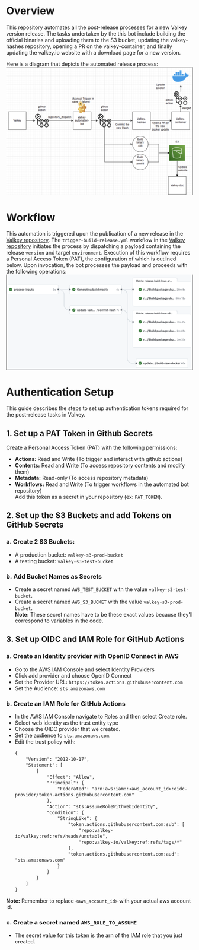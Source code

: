 # Overview
This repository automates all the post-release processes for a new Valkey version release. The tasks undertaken by the this bot include building the official binaries and uploading them to the S3 bucket, updating the valkey-hashes repository, opening a PR on the valkey-container, and finally updating the valkey.io website with a download page for a new version.

Here is a diagram that depicts the automated release process: <br>
![alt text](Diagram.png)

# Workflow
This automation is triggered upon the publication of a new release in the [Valkey repository](https://github.com/valkey-io/valkey). The `trigger-build-release.yml` workflow in the [Valkey repository](https://github.com/valkey-io/valkey) initiates the process by dispatching a payload containing the release `version` and target `environment`. Execution of this workflow requires a Personal Access Token (PAT), the configuration of which is outlined below. Upon invocation, the bot processes the payload and proceeds with the following operations: <br>
![alt text](Workflow.png) <br>

# Authentication Setup

This guide describes the steps to set up authentication tokens required for the post-release tasks in Valkey.

## 1. Set up a PAT Token in Github Secrets
Create a Personal Access Token (PAT) with the following permissions:
- **Actions:** Read and Write (To trigger and interact with github actions)
- **Contents:** Read and Write (To access repository contents and modify them)
- **Metadata:** Read-only (To access repository metadata)
- **Workflows:** Read and Write (To trigger workflows in the automated bot repository) <br>
Add this token as a secret in your repository (ex: `PAT_TOKEN`).

## 2. Set up the S3 Buckets and add Tokens on GitHub Secrets
### a. **Create 2 S3 Buckets:**  
- A production bucket: `valkey-s3-prod-bucket`
- A testing bucket: `valkey-s3-test-bucket`
### b. **Add Bucket Names as Secrets**  
- Create a secret named `AWS_TEST_BUCKET` with the value `valkey-s3-test-bucket`.
- Create a secret named `AWS_S3_BUCKET` with the value `valkey-s3-prod-bucket`.<br>
**Note:** These secret names have to be these exact values because they'll correspond to variables in the code.

## 3. Set up OIDC and IAM Role for GitHub Actions
### a. Create an Identity provider with OpenID Connect in AWS
- Go to the AWS IAM Console and select Identity Providers
- Click add provider and choose OpenID Connect
- Set the Provider URL: `https://token.actions.githubusercontent.com`
- Set the Audience: `sts.amazonaws.com`

### b. Create an IAM Role for GitHub Actions
- In the AWS IAM Console navigate to Roles and then select Create role.
- Select web identity as the trust entity type
- Choose the OIDC provider that we created.
 - Set the audience to `sts.amazonaws.com`.
- Edit the trust policy with:
    ```
    {
        "Version": "2012-10-17",
        "Statement": [
            {
                "Effect": "Allow",
                "Principal": {
                    "Federated": "arn:aws:iam::<aws_account_id>:oidc-provider/token.actions.githubusercontent.com"
                },
                "Action": "sts:AssumeRoleWithWebIdentity",
                "Condition": {
                    "StringLike": {
                        "token.actions.githubusercontent.com:sub": [
                            "repo:valkey-io/valkey:ref:refs/heads/unstable",
                            "repo:valkey-io/valkey:ref:refs/tags/*"
                        ],
                        "token.actions.githubusercontent.com:aud": "sts.amazonaws.com"
                    }
                }
            }
        ]
    }
    ```
**Note:** Remember to replace `<aws_account_id>` with your actual aws account id.
### c. Create a secret named `AWS_ROLE_TO_ASSUME`
- The secret value for this token is the arn of the IAM role that you just created.
